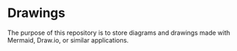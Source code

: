 # Drawings
The purpose of this repository is to store diagrams and drawings made with Mermaid, Draw.io, or similar applications.
